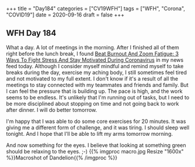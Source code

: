 +++
title = "Day184"
categories = ["CV19WFH"]
tags = ["WFH", "Corona", "COVID19"]
date = 2020-09-16
draft = false
+++

## WFH Day 184

What a day. A lot of meetings in the morning. After I finished all of them right before the lunch break, I found [Beat Burnout And Zoom Fatigue: 3 Ways To Fight Stress And Stay Motivated During Coronavirus](https://apple.news/AJDAk76ilQYm-ssffOZlwog) in my news feed today. Although I consider myself mindful and remind myself to take breaks during the day, exercise my aching body, I still sometimes feel tired and not motivated to my full extent. I don't know if it's a result of all the meetings to stay connected with my teammates and friends and family. But I can feel the pressure that is building up. The pace is high, and the work seems to be endless. It's unlikely that I'm running out of tasks, but I need to be more disciplined about stopping on time and not going back to work after dinner. I will do better tomorrow.

I'm happy that I was able to do some core exercises for 20 minutes. It was giving me a different form of challenge, and it was tiring. I should sleep well tonight. And I hope that I'll be able to lift my arms tomorrow morning.

And now something for the eyes. I believe that looking at something green should be relaxing to the eyes. ;-)
{{% imgproc macro.jpg Resize "1600x" %}}Macroshot of Dandelion{{% /imgproc %}}
